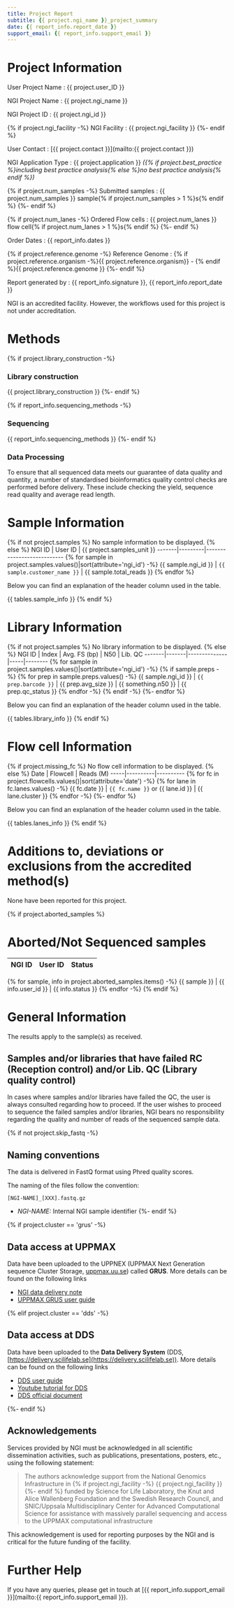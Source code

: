 ```yaml
---
title: Project Report
subtitle: {{ project.ngi_name }}_project_summary
date: {{ report_info.report_date }}
support_email: {{ report_info.support_email }}
---
```


# Project Information

User Project Name
:   {{ project.user_ID }}

NGI Project Name
:   {{ project.ngi_name }}

NGI Project ID
:   {{ project.ngi_id }}

{% if project.ngi_facility -%}
NGI Facility
:   {{ project.ngi_facility }}
{%- endif %}

User Contact
:   [{{ project.contact }}](mailto:{{ project.contact }})

NGI Application Type
:   {{ project.application }} _({% if project.best_practice %}including best practice analysis{% else %}no best practice analysis{% endif %})_

{% if project.num_samples -%}
Submitted samples
:   {{ project.num_samples }} sample{% if project.num_samples > 1 %}s{% endif %}
{%- endif %}

{% if project.num_lanes -%}
Ordered Flow cells
:   {{ project.num_lanes }} flow cell{% if project.num_lanes > 1 %}s{% endif %}
{%- endif %}

Order Dates
:   {{ report_info.dates }}

{% if project.reference.genome -%}
Reference Genome
:   {% if project.reference.organism -%}{{ project.reference.organism}} - {% endif %}{{ project.reference.genome }}
{%- endif %}

Report generated by
:   {{ report_info.signature }}, {{ report_info.report_date }}

NGI is an accredited facility. However, the workflows used for this project is not under accreditation.

# Methods

{% if project.library_construction -%}
### Library construction
{{ project.library_construction }}
{%- endif %}

{% if report_info.sequencing_methods -%}
### Sequencing
{{ report_info.sequencing_methods }}
{%- endif %}

### Data Processing
To ensure that all sequenced data meets our guarantee of data quality and quantity,
a number of standardised bioinformatics quality control checks are performed before
delivery. These include checking the yield, sequence read quality and average read length.


# Sample Information
{% if not project.samples %}
No sample information to be displayed.
{% else %}
NGI ID | User ID | {{ project.samples_unit }}
-------|---------|---------------------------
{% for sample in project.samples.values()|sort(attribute='ngi_id') -%}
{{ sample.ngi_id }} | `{{ sample.customer_name }}` | {{ sample.total_reads }}
{% endfor %}

Below you can find an explanation of the header column used in the table.

{{ tables.sample_info }}
{% endif %}


# Library Information
{% if not project.samples %}
No library information to be displayed.
{% else %}
NGI ID | Index | Avg. FS (bp) | N50 | Lib. QC
-------|-------|--------------|-----|--------
{% for sample in project.samples.values()|sort(attribute='ngi_id') -%}
{% if sample.preps -%}
{% for prep in sample.preps.values() -%}
{{ sample.ngi_id }} | `{{ prep.barcode }}` | {{ prep.avg_size }} | {{ something.n50 }} | {{ prep.qc_status }}
{% endfor -%}
{% endif -%}
{%- endfor %}

Below you can find an explanation of the header column used in the table.

{{ tables.library_info }}
{% endif %}


# Flow cell Information
{% if project.missing_fc %}
No flow cell information to be displayed.
{% else %}
Date | Flowcell | Reads (M)
-----|----------|----------
{% for fc in project.flowcells.values()|sort(attribute='date') -%}
{% for lane in fc.lanes.values() -%}
{{ fc.date }} | `{{ fc.name }}` or {{ lane.id }} | {{ lane.cluster }}
{% endfor -%}
{%- endfor %}

Below you can find an explanation of the header column used in the table.

{{ tables.lanes_info }}
{% endif %}

# Additions to, deviations or exclusions from the accredited method(s)

None have been reported for this project.

{% if project.aborted_samples %}
# Aborted/Not Sequenced samples

NGI ID | User ID | Status
-------|---------|-------
{% for sample, info in project.aborted_samples.items() -%}
{{ sample }} | {{ info.user_id }} | {{ info.status }}
{% endfor -%}
{% endif %}

# General Information

The results apply to the sample(s) as received.

## Samples and/or libraries that have failed RC (Reception control) and/or Lib. QC (Library quality control)

In cases where samples and/or libraries have failed the QC, the user is always consulted regarding how to proceed. If the user wishes to proceed to sequence the failed samples and/or libraries, NGI bears no responsibility regarding the quality and number of reads of the sequenced sample data.

{% if not project.skip_fastq -%}
## Naming conventions

The data is delivered in FastQ format using Phred quality scores.

The naming of the files follow the convention:

```
[NGI-NAME]_[XXX].fastq.gz
```

* _NGI-NAME:_ Internal NGI sample identifier
{%- endif %}


{% if project.cluster == 'grus' -%}
## Data access at UPPMAX

Data have been uploaded to the UPPNEX (UPPMAX Next
Generation sequence Cluster Storage, [uppmax.uu.se](http://www.uppmax.uu.se)) called **GRUS**. More details can be found on the following links

- [NGI data delivery note](https://ngisweden.scilifelab.se/info/Data%20delivery)
- [UPPMAX GRUS user guide](https://www.uppmax.uu.se/support/user-guides/grus-user-guide/)

{% elif project.cluster == 'dds' -%}
## Data access at DDS

Data have been uploaded to the **Data Delivery System**
(DDS, [https://delivery.scilifelab.se](https://delivery.scilifelab.se)).
More details can be found on the following links

- [DDS user guide](https://ngisweden.scilifelab.se/resources/data-delivery-dds/)
- [Youtube tutorial for DDS](https://youtu.be/Mk5nhClsfTA)
- [DDS official document](https://scilifelabdatacentre.github.io/dds_cli/)

{%- endif %}

## Acknowledgements

Services provided by NGI must be acknowledged in all scientific dissemination activities,
such as publications, presentations, posters, etc., using the following statement:

> The authors acknowledge support from the National Genomics Infrastructure in {% if project.ngi_facility -%} {{ project.ngi_facility }} {%- endif %}
> funded by Science for Life Laboratory, the Knut and Alice Wallenberg Foundation and the Swedish Research Council,
> and SNIC/Uppsala Multidisciplinary Center for Advanced Computational Science for assistance with massively parallel sequencing
> and access to the UPPMAX computational infrastructure

This acknowledgement is used for reporting purposes by the NGI and is critical for the future funding of the facility.

# Further Help
If you have any queries, please get in touch at
[{{ report_info.support_email }}](mailto:{{ report_info.support_email }}).

